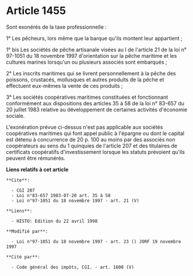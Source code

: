 # Article 1455

Sont exonérés de la taxe professionnelle :

1° Les pêcheurs, lors même que la barque qu'ils montent leur appartient ;

1° bis Les sociétés de pêche artisanale visées au I de l'article 21 de la loi n° 97-1051 du 18 novembre 1997 d'orientation
sur la pêche maritime et les cultures marines lorsqu'un ou plusieurs associés sont embarqués ;

2° Les inscrits maritimes qui se livrent personnellement à la pêche des poissons, crustacés, mollusques et autres produits de
la pêche et effectuent eux-mêmes la vente de ces produits ;

3° Les sociétés coopératives maritimes constituées et fonctionnant conformément aux dispositions des articles 35 à 58 de la
loi n° 83-657 du 20 juillet 1983 relative au développement de certaines activités d'économie sociale.

L'exonération prévue ci-dessus n'est pas applicable aux sociétés coopératives maritimes qui font appel public à l'épargne ou
dont le capital est détenu à concurrence de 20 p. 100 au moins par des associés non coopérateurs au sens du 1 quinquies de
l'article 207 et des titulaires de certificats coopératifs d'investissement lorsque les statuts prévoient qu'ils peuvent être
rémunérés.

**Liens relatifs à cet article**

	**Cite**:

	  - CGI 207
	  - Loi n°83-657 1983-07-20 art. 35 à 58
	  - Loi n°97-1051 du 18 novembre 1997 - art. 21 (V)

	**Liens**:

	  - HISTO: Edition du 22 avril 1998

	**Modifié par**:

	  - Loi n°97-1051 du 18 novembre 1997 - art. 23 () JORF 19 novembre 1997

	**Cité par**:

	  - Code général des impôts, CGI. - art. 1600 (V)
